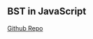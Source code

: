## BST in JavaScript
[Github Repo](https://github.com/lucyfox4131/data_structures_and_algorithms/tree/master/binary_trees/javascript)

